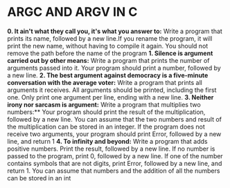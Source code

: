 # ARGC AND ARGV IN C
**0. It ain't what they call you, it's what you answer to:** Write a program that prints its name, followed by a new line.If you rename the program, it will print the new name, without having to compile it again. You should not remove the path before the name of the program
**1. Silence is argument carried out by other means:** Write a program that prints the number of arguments passed into it. Your program should print a number, followed by a new line.
**2. The best argument against democracy is a five-minute conversation with the average voter:** Write a program that prints all arguments it receives. All arguments should be printed, including the first one. Only print one argument per line, ending with a new line.
**3. Neither irony nor sarcasm is argument:** Write a program that multiplies two numbers:** Your program should print the result of the multiplication, followed by a new line. You can assume that the two numbers and result of the multiplication can be stored in an integer. If the program does not receive two arguments, your program should print Error, followed by a new line, and return 1
**4. To infinity and beyond:** Write a program that adds positive numbers. Print the result, followed by a new line. If no number is passed to the program, print 0, followed by a new line. If one of the number contains symbols that are not digits, print Error, followed by a new line, and return 1. You can assume that numbers and the addition of all the numbers can be stored in an int
